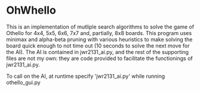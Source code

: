 # OhWhello #

This is an implementation of mutliple search algorithms to solve the game of Othello for 4x4, 5x5, 6x6, 7x7 and, partially, 8x8 boards. This program uses minimax and alpha-beta pruning with various heuristics to make solving the board quick enough to not time out (10 seconds to solve the next move for the AI). The AI is contained in jwr2131_ai.py, and the rest of the supporting files are not my own: they are code provided to facilitate the functionings of jwr2131_ai.py.

To call on the AI, at runtime specify 'jwr2131_ai.py' while running othello_gui.py
